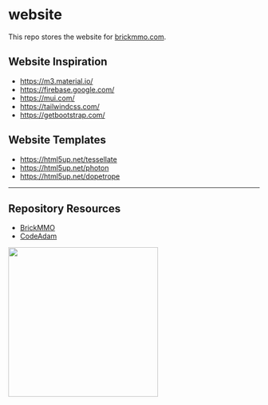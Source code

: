 # website

This repo stores the website for [brickmmo.com](https://brickmmo.com).

## Website Inspiration

- https://m3.material.io/
- https://firebase.google.com/
- https://mui.com/
- https://tailwindcss.com/
- https://getbootstrap.com/

## Website Templates

- https://html5up.net/tessellate
- https://html5up.net/photon
- https://html5up.net/dopetrope

***

## Repository Resources

* [BrickMMO](https://brickmmo.com)
* [CodeAdam](https://codeadam.ca)

<a href="https://brickmmo.com">
<img src="https://brickmmo.com/images/brickmmo-logo-horizontal.jpg" width="300">
</a>
